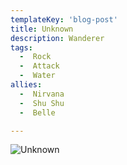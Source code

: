 ```yaml
---
templateKey: 'blog-post'
title: Unknown
description: Wanderer
tags:
  -  Rock
  -  Attack
  -  Water
allies:
  -  Nirvana
  -  Shu Shu
  -  Belle

---
```

![Unknown](/img/Unknown.png)
